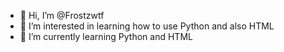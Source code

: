 - 👋 Hi, I’m @Frostzwtf
- 👀 I’m interested in learning how to use Python and also HTML
- 🌱 I’m currently learning Python and HTML 
